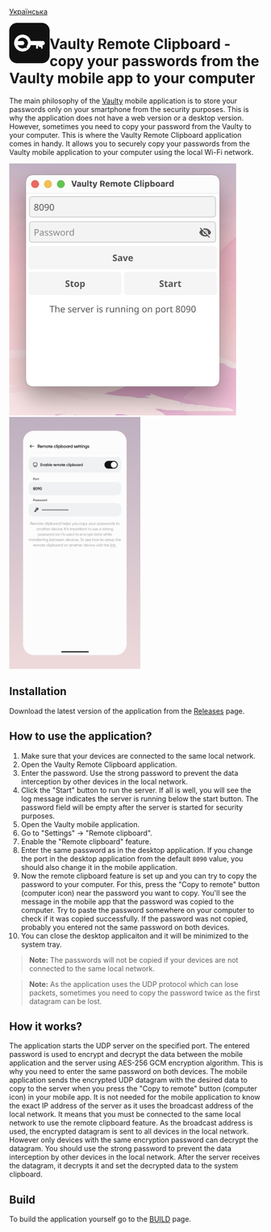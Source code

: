 [Українська](https://github.com/astsu-dev/vaulty-remote-clipboard/blob/main/README_UA.md)

<img align="left" width="80" height="80" src="assets/icon.png" alt="App icon" />

# Vaulty Remote Clipboard - copy your passwords from the Vaulty mobile app to your computer

The main philosophy of the [Vaulty](https://github.com/astsu-dev/vaulty-mobile) mobile application is to store your passwords only on your smartphone from the security purposes.
This is why the application does not have a web version or a desktop version.
However, sometimes you need to copy your password from the Vaulty to your computer.
This is where the Vaulty Remote Clipboard application comes in handy.
It allows you to securely copy your passwords from the Vaulty mobile application to your computer using the local Wi-Fi network.

<p align="left">
    <img height="500" src="assets/vaulty-remote-clipboard-interface.jpeg" alt="App screenshot" />
    <img height="500" src="assets/vaulty-remote-clipboard-settings.png" alt="Vaulty app screenshot" />
</p>

## Installation

Download the latest version of the application from the [Releases](https://github.com/astsu-dev/vaulty-remote-clipboard/releases/latest) page.

## How to use the application?

1. Make sure that your devices are connected to the same local network.
2. Open the Vaulty Remote Clipboard application.
3. Enter the password. Use the strong password to prevent the data interception by other devices in the local network.
4. Click the "Start" button to run the server.
If all is well, you will see the log message indicates the server is running below the start button.
The password field will be empty after the server is started for security purposes.
5. Open the Vaulty mobile application.
6. Go to "Settings" -> "Remote clipboard".
7. Enable the "Remote clipboard" feature.
8. Enter the same password as in the desktop application.
If you change the port in the desktop application from the default `8090` value,
you should also change it in the mobile application.
9. Now the remote clipboard feature is set up and you can try to copy the password to your computer.
For this, press the "Copy to remote" button (computer icon) near the password you want to copy.
You'll see the message in the mobile app that the password was copied to the computer.
Try to paste the password somewhere on your computer to check if it was copied successfully.
If the password was not copied, probably you entered not the same password on both devices.
10. You can close the desktop applicaiton and it will be minimized to the system tray.

> **Note:** The passwords will not be copied if your devices are not connected to the same local network.

> **Note:** As the application uses the UDP protocol which can lose packets, sometimes you need to copy the password twice as the first datagram can be lost.

## How it works?

The application starts the UDP server on the specified port.
The entered password is used to encrypt and decrypt the data between the mobile application and the server using AES-256 GCM encryption algorithm.
This is why you need to enter the same password on both devices.
The mobile application sends the encrypted UDP datagram with the desired data to copy to the server when you press the "Copy to remote" button (computer icon) in your mobile app.
It is not needed for the mobile application to know the exact IP address of the server as it uses the broadcast address of the local network.
It means that you must be connected to the same local network to use the remote clipboard feature.
As the broadcast address is used, the encrypted datagram is sent to all devices in the local network.
However only devices with the same encryption password can decrypt the datagram.
You should use the strong password to prevent the data interception by other devices in the local network.
After the server receives the datagram, it decrypts it and set the decrypted data to the system clipboard.

## Build

To build the application yourself go to the [BUILD](https://github.com/astsu-dev/vaulty-remote-clipboard/blob/main/BUILD.md) page.
